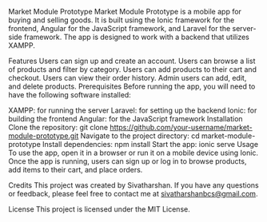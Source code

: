 Market Module Prototype
Market Module Prototype is a mobile app for buying and selling goods. It is built using the Ionic framework for the frontend, Angular for the JavaScript framework, and Laravel for the server-side framework. The app is designed to work with a backend that utilizes XAMPP.

Features
Users can sign up and create an account.
Users can browse a list of products and filter by category.
Users can add products to their cart and checkout.
Users can view their order history.
Admin users can add, edit, and delete products.
Prerequisites
Before running the app, you will need to have the following software installed:

XAMPP: for running the server
Laravel: for setting up the backend
Ionic: for building the frontend
Angular: for the JavaScript framework
Installation
Clone the repository: git clone https://github.com/your-username/market-module-prototype.git
Navigate to the project directory: cd market-module-prototype
Install dependencies: npm install
Start the app: ionic serve
Usage
To use the app, open it in a browser or run it on a mobile device using Ionic. Once the app is running, users can sign up or log in to browse products, add items to their cart, and place orders.

Credits
This project was created by Sivatharshan. If you have any questions or feedback, please feel free to contact me at sivatharshanbcs@gmail.com.

License
This project is licensed under the MIT License.
